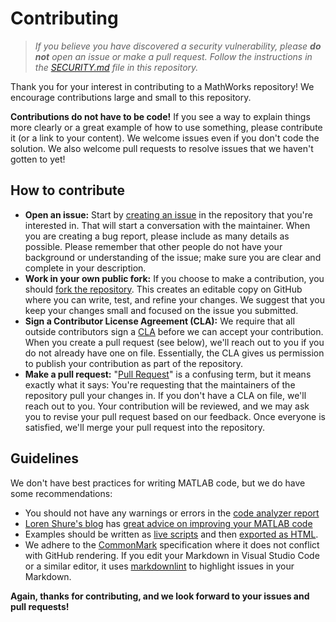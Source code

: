 # Contributing

>_If you believe you have discovered a security vulnerability, please **do not** open an issue or make a pull request.  Follow the instructions in the [SECURITY.md](SECURITY.md) file in this repository._

Thank you for your interest in contributing to a MathWorks repository!  We encourage contributions large and small to this repository.

**Contributions do not have to be code!** If you see a way to explain things more clearly or a great example of how to use something, please contribute it (or a link to your content).  We welcome issues even if you don't code the solution.  We also welcome pull requests to resolve issues that we haven't gotten to yet!

## How to contribute

* **Open an issue:** Start by [creating an issue](https://docs.github.com/en/issues/tracking-your-work-with-issues/creating-an-issue) in the repository that you're interested in.  That will start a conversation with the maintainer.  When you are creating a bug report, please include as many details as possible.  Please remember that other people do not have your background or understanding of the issue; make sure you are clear and complete in your description.
* **Work in your own public fork:** If you choose to make a contribution, you should [fork the repository](https://docs.github.com/en/get-started/quickstart/fork-a-repo).  This creates an editable copy on GitHub where you can write, test, and refine your changes.  We suggest that you keep your changes small and focused on the issue you submitted.
* **Sign a Contributor License Agreement (CLA):** We require that all outside contributors sign a [CLA](https://en.wikipedia.org/wiki/Contributor_License_Agreement) before we can accept your contribution.  When you create a pull request (see below), we'll reach out to you if you do not already have one on file.  Essentially, the CLA gives us permission to publish your contribution as part of the repository.
* **Make a pull request:** "[Pull Request](https://docs.github.com/en/pull-requests/collaborating-with-pull-requests/proposing-changes-to-your-work-with-pull-requests/about-pull-requests)" is a confusing term, but it means exactly what it says:  You're requesting that the maintainers of the repository pull your changes in.  If you don't have a CLA on file, we'll reach out to you.  Your contribution will be reviewed, and we may ask you to revise your pull request based on our feedback.  Once everyone is satisfied, we'll merge your pull request into the repository.

## Guidelines

We don't have best practices for writing MATLAB code, but we do have some recommendations:

* You should not have any warnings or errors in the [code analyzer report](http://www.mathworks.com/help/matlab/matlab_prog/matlab-code-analyzer-report.html)
* [Loren Shure's blog](https://blogs.mathworks.com/loren) has [great advice on improving your MATLAB code](https://blogs.mathworks.com/loren/category/best-practice/)
* Examples should be written as [live scripts](https://www.mathworks.com/help/matlab/matlab_prog/what-is-a-live-script-or-function.html) and then [exported as HTML](https://www.mathworks.com/help/matlab/matlab_prog/share-live-scripts.html).
* We adhere to the [CommonMark](https://commonmark.org/) specification where it does not conflict with GitHub rendering.  If you edit your Markdown in Visual Studio Code or a similar editor, it uses [markdownlint](https://github.com/DavidAnson/markdownlint) to highlight issues in your Markdown.

**Again, thanks for contributing, and we look forward to your issues and pull requests!**
